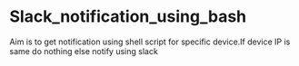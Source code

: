 # Slack_notification_using_bash
Aim is to get notification using shell script for specific device.If device IP is same do nothing else notify using slack

